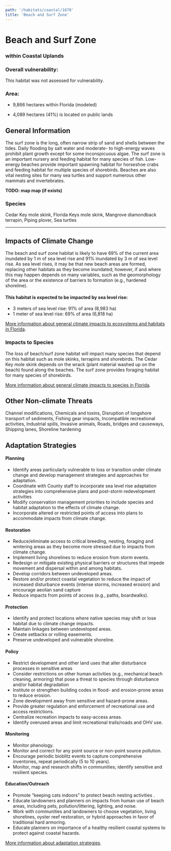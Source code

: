 ```yaml
---
path: '/habitats/coastal/1670'
title: 'Beach and Surf Zone'
---
```


# Beach and Surf Zone

### within Coastal Uplands

<div id="TopSection">



<div>

### Overall vulnerability:

This habitat was not assessed for vulnerability.

### Area:

-   9,866 hectares within Florida (modeled)

-   4,089 hectares (41%) is located on public lands



</div>
</div>

## General Information

The surf zone is the long, often narrow strip of sand and shells between the tides. Daily flooding by salt water and moderate- to high-energy waves prohibit plant growth except for some inconspicuous algae. The surf zone is an important nursery and feeding habitat for many species of fish.  Low-energy beaches provide important spawning habitat for horseshoe crabs and feeding habitat for multiple species of shorebirds.  Beaches are also vital nesting sites for many sea turtles and support numerous other mammals and invertebrates.



**TODO: map map (if exists)**

### Species

Cedar Key mole skink, Florida Keys mole skink, Mangrove diamondback terrapin, Piping plover, Sea turtles

<hr />

## Impacts of Climate Change

The beach and surf zone habitat is likely to have 69% of the current area inundated by 1 m of sea level rise and 91% inundated by 3 m of sea level rise.  As sea level rises, it may be that new beach areas are formed, replacing other habitats as they become inundated; however, if and where this may happen depends on many variables, such as the geomorphology of the area or the existence of barriers to formation (e.g., hardened shoreline).


#### This habitat is expected to be impacted by sea level rise:

- 3 meters of sea level rise: 91% of area (8,983 ha)
- 1 meter of sea level rise: 69% of area (6,818 ha)
    

[More information about general climate impacts to ecosystems and habitats in Florida](/impacts/habitats).

### Impacts to Species

The loss of beach/surf zone habitat will impact many species that depend on this habitat such as mole skinks, terrapins and shorebirds.  The Cedar Key mole skink depends on the wrack (plant material washed up on the beach) found along the beaches.  The surf zone provides foraging habitat for many species of shorebirds.

[More information about general climate impacts to species in Florida](/impacts/species).

## Other Non-climate Threats

Channel modifications, Chemicals and toxins, Disruption of longshore transport of sediments, Fishing gear impacts, Incompatible recreational activities, Industrial spills, Invasive animals, Roads, bridges and causeways, Shipping lanes, Shoreline hardening

## Adaptation Strategies

#### Planning

- Identify areas particularly vulnerable to loss or transition under climate change and develop management strategies and approaches for adaptation.
- Coordinate with County staff to incorporate sea level rise adaptation strategies into comprehensive plans and post-storm redevelopment activities
- Modify conservation management priorities to include species and habitat adaptation to the effects of climate change.
- Incorporate altered or restricted points of access into plans to accommodate impacts from climate change.


#### Restoration

- Reduce/eliminate access to critical breeding, nesting, foraging and wintering areas as they become more stressed due to impacts from climate change.
- Implement living shorelines to reduce erosion from storm events.
- Redesign or mitigate existing physical barriers or structures that impede movement and dispersal within and among habitats.
- Develop corridors between undeveloped areas.
- Restore and/or protect coastal vegetation to reduce the impact of increased disturbance events (intense storms, increased erosion) and encourage aeolian sand capture
- Reduce impacts from points of access (e.g., paths, boardwalks).


#### Protection

- Identify and protect locations where native species may shift or lose habitat due to climate change impacts.
- Maintain linkages between undeveloped areas.
- Create setbacks or rolling easements.
- Preserve undeveloped and vulnerable shoreline.


#### Policy

- Restrict development and other land uses that alter disturbance processes in sensitive areas
- Consider restrictions on other human activities (e.g., mechanical beach cleaning, armoring) that pose a threat to species through disturbance and/or habitat degradation
- Institute or strengthen building codes in flood- and erosion-prone areas to reduce erosion.
- Zone development away from sensitive and hazard-prone areas.
- Provide greater regulation and enforcement of recreational use and access restrictions.
- Centralize recreation impacts to easy-access areas.
- Identify overused areas and limit recreational trails/roads and OHV use.


#### Monitoring

- Monitor phenology.
- Monitor and correct for any point source or non-point source pollution.
- Encourage periodic bioblitz events to capture comprehensive inventories, repeat periodically (5 to 10 years).
- Monitor, map  and research shifts in communities; identify sensitive and resilient species.


#### Education/Outreach

- Promote “keeping cats indoors” to protect beach nesting activities .
- Educate landowners and planners on impacts from human use of beach areas, including pets, pollution/littering, lighting, and noise.
- Work with communities and landowners to choose vegetation, living shorelines, oyster reef restoration, or hybrid approaches in favor of traditional hard armoring.
- Educate planners on importance of a healthy resilient coastal systems to protect against coastal hazards.




[More information about adaptation strategies](/strategies).


